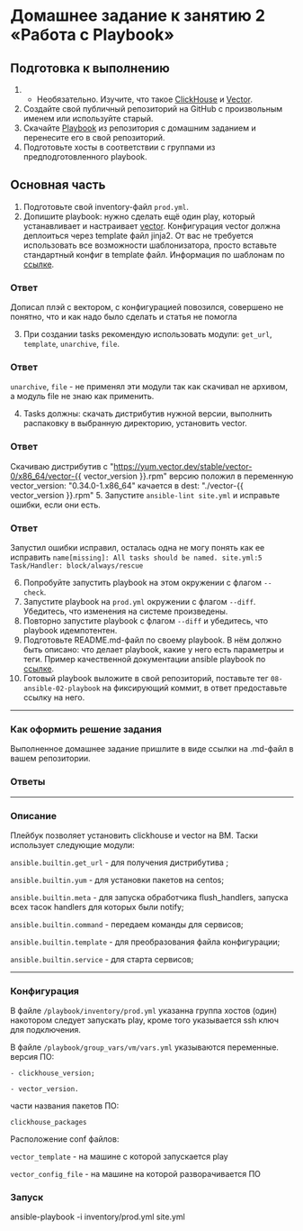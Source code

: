 # Домашнее задание к занятию 2 «Работа с Playbook»

## Подготовка к выполнению

1. * Необязательно. Изучите, что такое [ClickHouse](https://www.youtube.com/watch?v=fjTNS2zkeBs) и [Vector](https://www.youtube.com/watch?v=CgEhyffisLY).
2. Создайте свой публичный репозиторий на GitHub с произвольным именем или используйте старый.
3. Скачайте [Playbook](./playbook/) из репозитория с домашним заданием и перенесите его в свой репозиторий.
4. Подготовьте хосты в соответствии с группами из предподготовленного playbook.

## Основная часть

1. Подготовьте свой inventory-файл `prod.yml`.
2. Допишите playbook: нужно сделать ещё один play, который устанавливает и настраивает [vector](https://vector.dev). Конфигурация vector должна деплоиться через template файл jinja2. От вас не требуется использовать все возможности шаблонизатора, просто вставьте стандартный конфиг в template файл. Информация по шаблонам по [ссылке](https://www.dmosk.ru/instruktions.php?object=ansible-nginx-install).

### Ответ

Дописал плэй с вектором, с конфигурацией повозился, совершено не понятно, что и как надо было сделать и статья не помогла

3. При создании tasks рекомендую использовать модули: `get_url`, `template`, `unarchive`, `file`.

### Ответ

`unarchive`, `file` - не применял эти модули так как скачивал не архивом, а модуль file не знаю как применить.

4. Tasks должны: скачать дистрибутив нужной версии, выполнить распаковку в выбранную директорию, установить vector.

### Ответ

Скачиваю дистрибутив с "https://yum.vector.dev/stable/vector-0/x86_64/vector-{{ vector_version }}.rpm" версию положил в переменную vector_version: "0.34.0-1.x86_64" качается в dest: "./vector-{{ vector_version }}.rpm"
5. Запустите `ansible-lint site.yml` и исправьте ошибки, если они есть.

### Ответ

Запустил ошибки исправил, осталась одна не могу понять как ее исправить
`name[missing]: All tasks should be named.
site.yml:5 Task/Handler: block/always/rescue`

6. Попробуйте запустить playbook на этом окружении с флагом `--check`.
7. Запустите playbook на `prod.yml` окружении с флагом `--diff`. Убедитесь, что изменения на системе произведены.
8. Повторно запустите playbook с флагом `--diff` и убедитесь, что playbook идемпотентен.
9. Подготовьте README.md-файл по своему playbook. В нём должно быть описано: что делает playbook, какие у него есть параметры и теги. Пример качественной документации ansible playbook по [ссылке](https://github.com/opensearch-project/ansible-playbook).
10. Готовый playbook выложите в свой репозиторий, поставьте тег `08-ansible-02-playbook` на фиксирующий коммит, в ответ предоставьте ссылку на него.
---
### Как оформить решение задания
Выполненное домашнее задание пришлите в виде ссылки на .md-файл в вашем репозитории.


### Ответы
---
### Описание

Плейбук позволяет установить clickhouse и vector на ВМ.
Таски использует следующие модули:

`ansible.builtin.get_url` - для получения дистрибутива ;

`ansible.builtin.yum` - для установки пакетов на сentos;

`ansible.builtin.meta` - для запуска обработчика  flush_handlers, запуска всех тасок handlers для которых были notify;

`ansible.builtin.command` - передаем команды для сервисов;

`ansible.builtin.template` - для преобразования файла конфигурации;

`ansible.builtin.service` - для старта сервисов;

---

### Конфигурация
В файле `/playbook/inventory/prod.yml` указанна группа хостов (один) накотором следует запускать play, кроме того указывается ssh ключ для подключения.

В файле `/playbook/group_vars/vm/vars.yml` указываются переменные.
версия ПО: 

    - clickhouse_version;

    - vector_version.

части названия пакетов ПО:

`clickhouse_packages`

Расположение conf файлов:

`vector_template` - на машине с которой запускается play

`vector_config_file` -  на машине на которой разворачивается ПО

### Запуск
ansible-playbook -i inventory/prod.yml site.yml



